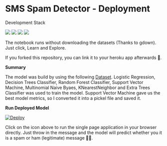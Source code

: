 # SMS Spam Detector - Deployment

Development Stack

![](https://img.shields.io/badge/HTML5-E34F26?style=for-the-badge&logo=html5&logoColor=white)
![](https://img.shields.io/badge/CSS3-1572B6?style=for-the-badge&logo=css3&logoColor=white)
![](https://img.shields.io/badge/Python-3776AB?style=for-the-badge&logo=python&logoColor=white)
![](https://img.shields.io/badge/Heroku-430098?style=for-the-badge&logo=heroku&logoColor=white)

The notebook runs without downloading the datasets (Thanks to gdown). Just click, Learn and Explore.

If you forked this repository, you can link it to your heroku app afterwards 🔗.


**Summary**

The model was build by using the following [Dataset](https://www.kaggle.com/uciml/sms-spam-collection-dataset). 
Logistic Regression, Decision Trees Classifier, Random Forest Classifier, Support Vector Machine, Multinomial Naive Byaes, KNearestNeighbor and Extra Trees Classifier was used to train the model. Support Vector Machine gave us the best model metrics, so I converted it into a pickel file and saved it.

**Run Deployed Model**

[![Deploy](https://img.shields.io/badge/Heroku-430098?style=for-the-badge&logo=heroku&logoColor=white)](https://sms-spam-detector-heroku.herokuapp.com/)

Click on the icon above to run the single page application in your browser directly. Just throw in the message and the model will predict whether you it is a spam or ham (legitimate) message 🙅‍♂️.
